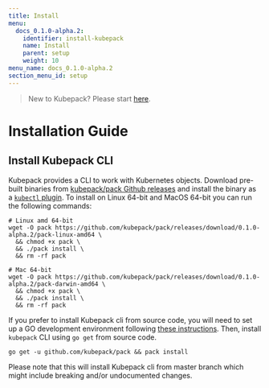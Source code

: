 ```yaml
---
title: Install
menu:
  docs_0.1.0-alpha.2:
    identifier: install-kubepack
    name: Install
    parent: setup
    weight: 10
menu_name: docs_0.1.0-alpha.2
section_menu_id: setup
---
```


> New to Kubepack? Please start [here](/docs/0.1.0-alpha.2/concepts/README).

# Installation Guide

## Install Kubepack CLI
Kubepack provides a CLI to work with Kubernetes objects. Download pre-built binaries from [kubepack/pack Github releases](https://github.com/kubepack/pack/releases) and install the binary as a [`kubectl` plugin](https://kubernetes.io/docs/tasks/extend-kubectl/kubectl-plugins/). To install on Linux 64-bit and MacOS 64-bit you can run the following commands:

```console
# Linux amd 64-bit
wget -O pack https://github.com/kubepack/pack/releases/download/0.1.0-alpha.2/pack-linux-amd64 \
  && chmod +x pack \
  && ./pack install \
  && rm -rf pack

# Mac 64-bit
wget -O pack https://github.com/kubepack/pack/releases/download/0.1.0-alpha.2/pack-darwin-amd64 \
  && chmod +x pack \
  && ./pack install \
  && rm -rf pack
```

If you prefer to install Kubepack cli from source code, you will need to set up a GO development environment following [these instructions](https://golang.org/doc/code.html). Then, install `kubepack` CLI using `go get` from source code.

```console
go get -u github.com/kubepack/pack && pack install
```

Please note that this will install Kubepack cli from master branch which might include breaking and/or undocumented changes.
